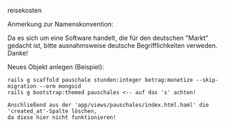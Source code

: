 reisekosten

Anmerkung zur Namenskonvention:

Da es sich um eine Software handelt, die für den deutschen "Markt" gedacht ist,
bitte ausnahmsweise deutsche Begrifflichkeiten verweden. Danke!

Neues Objekt anlegen (Beispiel):

	rails g scaffold pauschale stunden:integer betrag:monetize --skip-migration --orm mongoid
	rails g bootstrap:themed pauschales <-- auf das 's' achten!

	Anschließend aus der 'app/views/pauschales/index.html.haml' die 'created_at'-Spalte löschen, 
	da diese hier nicht funktionieren! 